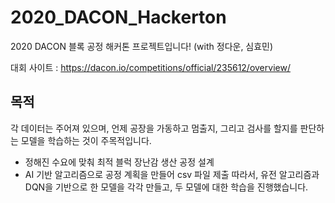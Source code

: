 # 2020_DACON_Hackerton
2020 DACON 블록 공정 해커톤 프로젝트입니다! (with 정다운, 심효민)

대회 사이트 : https://dacon.io/competitions/official/235612/overview/

## 목적
각 데이터는 주어져 있으며, 언제 공장을 가동하고 멈출지, 그리고 검사를 할지를 판단하는 모델을 학습하는 것이 주목적입니다.
- 정해진 수요에 맞춰 최적 블럭 장난감 생산 공정 설계
- AI 기반 알고리즘으로 공정 계획을 만들어 csv 파일 제출
따라서, 유전 알고리즘과 DQN을 기반으로 한 모델을 각각 만들고, 두 모델에 대한 학습을 진행했습니다.
